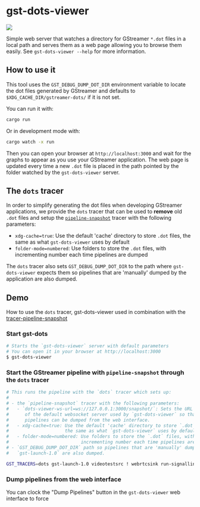 # gst-dots-viewer

![](static/images/gst-dots-viewer.jpeg)

Simple web server that watches a directory for GStreamer `*.dot` files in a
local path and serves them as a web page allowing you to browse them easily. See
`gst-dots-viewer --help` for more information.

## How to use it

This tool uses the `GST_DEBUG_DUMP_DOT_DIR` environment variable to locate the
dot files generated by GStreamer and defaults to
`$XDG_CACHE_DIR/gstreamer-dots/` if it is not set.

You can run it with:

```sh
cargo run
```

Or in development mode with:
```sh
cargo watch -x run
```

Then you can open your browser at `http://localhost:3000` and wait for the
graphs to appear as you use your GStreamer application. The web page is updated
every time a new `.dot` file is placed in the path pointed by the folder watched
by the `gst-dots-viewer` server.

## The `dots` tracer

In order to simplify generating the dot files when developing GStreamer
applications, we provide the `dots` tracer that can be used to **remove** old
`.dot` files and setup the [`pipeline-snapshot`](tracer-pipeline-snapshot)
tracer with the following parameters:

- `xdg-cache=true`: Use the default 'cache' directory to store `.dot` files, the
  same as what `gst-dots-viewer` uses by default
- `folder-mode=numbered`: Use folders to store the `.dot` files, with
  incrementing number each time pipelines are dumped

The `dots` tracer also sets `GST_DEBUG_DUMP_DOT_DIR` to the path where
`gst-dots-viewer` expects them so pipelines that are 'manually' dumped by the
application are also dumped.

## Demo

How to use the `dots` tracer, gst-dots-viewer used in combination with the
[tracer-pipeline-snapshot](tracer-pipeline-snapshot)

### Start gst-dots

```sh
# Starts the `gst-dots-viewer` server with default parameters
# You can open it in your browser at http://localhost:3000
$ gst-dots-viewer
```

### Start the GStreamer pipeline with `pipeline-snapshot` through the `dots` tracer

```sh
# This runs the pipeline with the `dots` tracer which sets up:
#
# - the `pipeline-snapshot` tracer with the following parameters:
#   - `dots-viewer-ws-url=ws://127.0.0.1:3000/snapshot/`: Sets the URL
#      of the default websocket server used by `gst-dots-viewer` so that the
#      pipelines can be dumped from the web interface.
#   - xdg-cache=true: Use the default 'cache' directory to store `.dot` files,
#                     the same as what `gst-dots-viewer` uses by default
#   - folder-mode=numbered: Use folders to store the `.dot` files, with
#                           incrementing number each time pipelines are dumped
# - `GST_DEBUG_DUMP_DOT_DIR` path so pipelines that are 'manually' dumped by
#   `gst-launch-1.0` are also dumped.

GST_TRACERS=dots gst-launch-1.0 videotestsrc ! webrtcsink run-signalling-server=true0
```

### Dump pipelines from the web interface

You can clock the "Dump Pipelines" button in the `gst-dots-viewer` web interface
to force
